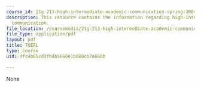 ```yaml
---
course_id: 21g-213-high-intermediate-academic-communication-spring-2004
description: This resource contains the information regarding high-intermediate academic
  communication.
file_location: /coursemedia/21g-213-high-intermediate-academic-communication-spring-2004/dfc4b65cd3fb4b5660e1b880cb7a660b_MIT21G_213S04_punctuation.pdf
file_type: application/pdf
layout: pdf
title: TOEFL
type: course
uid: dfc4b65cd3fb4b5660e1b880cb7a660b

---
```

None